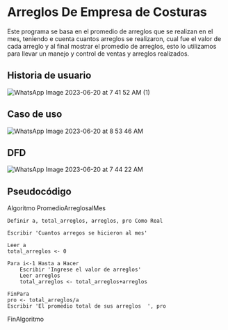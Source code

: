 # Arreglos De Empresa de Costuras
Este programa se basa en el promedio de arreglos que se realizan en el mes, teniendo e cuenta cuantos arreglos se realizaron, cual fue el valor de cada arreglo y al final mostrar el promedio de arreglos, esto lo utilizamos para llevar un manejo y control de ventas y arreglos realizados.

## Historia de usuario 

![WhatsApp Image 2023-06-20 at 7 41 52 AM (1)](https://github.com/Julgame/ProyectoJP/assets/136615870/55d81b23-ddef-4480-a385-c4beed7128b2)


## Caso de uso

![WhatsApp Image 2023-06-20 at 8 53 46 AM](https://github.com/Julgame/ProyectoJP/assets/136615870/38b2a9f2-c635-4419-a990-27fea532ee30)


## DFD
![WhatsApp Image 2023-06-20 at 7 44 22 AM](https://github.com/Julgame/ProyectoJP/assets/136615870/eb4c55d1-ce83-4683-af4f-f9a78a6834bd)


## Pseudocódigo
  Algoritmo PromedioArreglosalMes
  
	Definir a, total_arreglos, arreglos, pro Como Real
 
	Escribir 'Cuantos arregos se hicieron al mes'
 
	Leer a
	total_arreglos <- 0
 
	Para i<-1 Hasta a Hacer
		Escribir 'Ingrese el valor de arreglos'
		Leer arreglos
		total_arreglos <- total_arreglos+arreglos
  
	FinPara
	pro <- total_arreglos/a
	Escribir 'El promedio total de sus arreglos  ', pro

 
FinAlgoritmo
